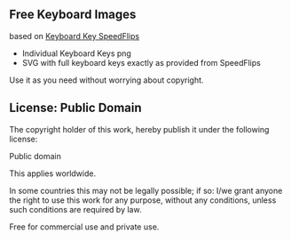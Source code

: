 ## Free Keyboard Images

based on [Keyboard Key SpeedFlips](https://github.com/q2apro/keyboard-keys-speedflips)

- Individual Keyboard Keys png
- SVG with full keyboard keys exactly as provided from SpeedFlips
  
Use it as you need without worrying about copyright.

## License: Public Domain
The copyright holder of this work, hereby publish it under the following license:

Public domain

This applies worldwide.

In some countries this may not be legally possible; if so: I/we grant anyone the right to use this work for any purpose, without any conditions, unless such conditions are required by law.

Free for commercial use and private use.

